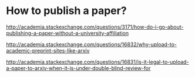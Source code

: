# How to publish a paper?


<!--
ID: b81ff054-0d80-496c-b9df-925c296a3fdf
Status: draft
Date: 2017-05-29T14:07:00
Modified: 2020-05-16T12:08:37
wp_id: 332
-->


http://academia.stackexchange.com/questions/3171/how-do-i-go-about-publishing-a-paper-without-a-university-affiliation

http://academia.stackexchange.com/questions/16832/why-upload-to-academic-preprint-sites-like-arxiv

http://academia.stackexchange.com/questions/16831/is-it-legal-to-upload-a-paper-to-arxiv-when-it-is-under-double-blind-review-for